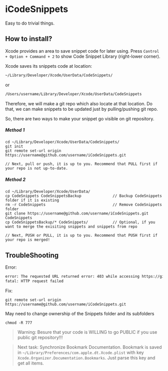 # iCodeSnippets

Easy to do trivial things.


## How to install?
Xcode provides an area to save snippet code for later using. Press ```Control + Option + Command + 2``` to show
Code Snippet Library (right-lower corner).

Xcode saves its snippets code at location:

```bash
~/Library/Developer/Xcode/UserData/CodeSnippets/
```
or
```bash
/Users/username/Library/Developer/Xcode/UserData/CodeSnippets
```

Therefore, we will make a git repo which also locate at that location. Do that, we can make snippets to be updated just by pulling/pushing git repo.

So, there are two ways to make your snippet go visible on git repository.

##### Method 1
```
cd ~/Library/Developer/Xcode/UserData/CodeSnippets/
git init
git remote set-url origin https://username@github.com/username/iCodeSnippets.git

// Next, pull or push, it is up to you. Recommend that PULL first if your repo is not up-to-date.
```

##### Method 2
``` 
cd ~/Library/Developer/Xcode/UserData/
cp CodeSnippets CodeSnippetsBackup				// Backup CodeSnippets folder if it is existing
rm -r CodeSnippets 								// Remove CodeSnippets folder
git clone https://username@github.com/username/iCodeSnippets.git CodeSnippets
cp CodeSnippetsBackup/* CodeSnippets/ 			// Optional, if you want to merge the exisiting snippets and snippets from repo

// Next, PUSH or PULL, it is up to you. Recommend that PUSH first if your repo is merged!
```

## TroubleShooting

Error: 
```bash
error: The requested URL returned error: 403 while accessing https://github.com/hugo53/iCodeSnippets.git/info/refs?service=git-receive-pack
fatal: HTTP request failed
```

Fix:
```
git remote set-url origin https://username@github.com/username/iCodeSnippets.git
```

May need to change ownership of the Snippets folder and its subfolders

```
chmod -R 777
```


> Warning: Besure that your code is WILLING to go PUBLIC if you use public git repository!!!


> Next task: Synchronize Bookmark Documentation.
> Bookmark is saved in ```~/Library/Preferences/com.apple.dt.Xcode.plist``` with key ```Xcode.Organizer.Documentation.Bookmarks```. Just parse this key and get all items. 

